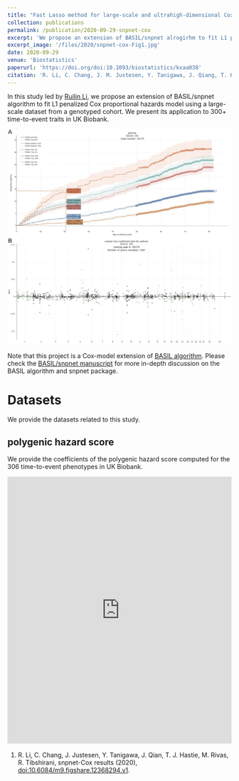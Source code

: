 ```yaml
---
title: "Fast Lasso method for large-scale and ultrahigh-dimensional Cox model with applications to UK Biobank"
collection: publications
permalink: /publication/2020-09-29-snpnet-cox
excerpt: 'We propose an extension of BASIL/snpnet alrogirhm to fit L1 penalized Cox proportional hazards model using a large-scale dataset from a genotyped cohort. We present its application to 300+ time-to-event traits in UK Biobank.'
excerpt_image: '/files/2020/snpnet-cox-Fig1.jpg'
date: 2020-09-29
venue: 'Biostatistics'
paperurl: 'https://doi.org/doi:10.1093/biostatistics/kxaa038'
citation: 'R. Li, C. Chang, J. M. Justesen, Y. Tanigawa, J. Qiang, T. Hastie, M. A. Rivas, R. Tibshirani, Fast Lasso method for large-scale and ultrahigh-dimensional Cox model with applications to UK Biobank. Biostatistics (2020).'
---
```


In this study led by [Ruilin Li](https://profiles.stanford.edu/ruilin-li), we propose an extension of BASIL/snpnet algorithm to fit L1 penalized Cox proportional hazards model using a large-scale dataset from a genotyped cohort. We present its application to 300+ time-to-event traits in UK Biobank.

![snpnet-cox figure 1](/files/2020/snpnet-cox-Fig1.jpg)

Note that this project is a Cox-model extension of [BASIL algorithm](/publication/preprint-2019-05-07-snpnet). Please check the [BASIL/snpnet manuscript](/publication/preprint-2019-05-07-snpnet) for more in-depth discussion on the BASIL algorithm and snpnet package.

# Datasets

We provide the datasets related to this study.

## polygenic hazard score

We provide the coefficients of the polygenic hazard score computed for the 306 time-to-event phenotypes in UK Biobank.

<iframe src="https://widgets.figshare.com/articles/12368294/embed?show_title=true" width="100%" height="600em" style="border:none;" allowfullscreen="true" frameborder="0"></iframe>

1. R. Li, C. Chang, J. Justesen, Y. Tanigawa, J. Qian, T. J. Hastie, M. Rivas, R. Tibshirani, snpnet-Cox results (2020), [doi:10.6084/m9.figshare.12368294.v1](https://doi.org/10.6084/m9.figshare.12368294.v1).
